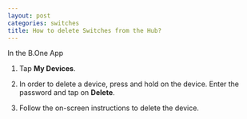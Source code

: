 ```yaml
---
layout: post
categories: switches
title: How to delete Switches from the Hub?
---
```


In the B.One App

1. Tap **My Devices**.

2. In order to delete a device, press and hold on the device. Enter the password and tap on **Delete**.

3. Follow the on-screen instructions to delete the device.